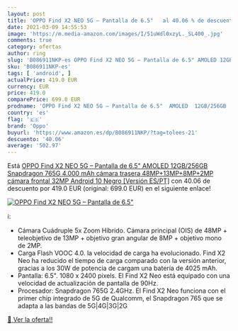 ```yaml
---
layout: post
title: 'OPPO Find X2 NEO 5G – Pantalla de 6.5"   al 40.06 % de descuento'
date: 2021-03-09 14:55:53
image: 'https://m.media-amazon.com/images/I/51uWdl0xzyL._SL400_.jpg'
comments: true
category: ofertas
author: ring
slug: 'B086911NKP-es OPPO Find X2 NEO 5G – Pantalla de 6.5" AMOLED 12GB/256GB...'
sku: 'B086911NKP-es'
tags: [ 'android', ]
actualPrice: 419.0 EUR
currency: EUR
price: 419.0
comparePrice: 699.0 EUR
prodname: 'OPPO Find X2 NEO 5G – Pantalla de 6.5"  AMOLED  12GB/256GB  Snapdragon 765G  4.000 mAh  cámara trasera 48MP+13MP+8MP+2MP  cámara frontal 32MP  Android 10  Negro [Versión ES/PT]'
country: 'es'
flag: '🇪🇸'
brand: 'Oppo'
buyurl: 'https://www.amazon.es/dp/B086911NKP/?tag=tolees-21'
descuento: '40.06'
average: '502.97'
---
```


Está [OPPO Find X2 NEO 5G – Pantalla de 6.5"  AMOLED  12GB/256GB  Snapdragon 765G  4.000 mAh  cámara trasera 48MP+13MP+8MP+2MP  cámara frontal 32MP  Android 10  Negro [Versión ES/PT]](https://www.amazon.es/dp/B086911NKP/?tag=tolees-21) con 40.06 de descuento por 419.0 EUR (original: 699.0 EUR) en el siguiente enlace!

[![OPPO Find X2 NEO 5G – Pantalla de 6.5"  ](https://m.media-amazon.com/images/I/51uWdl0xzyL._SL400_.jpg)](https://www.amazon.es/dp/B086911NKP/?tag=tolees-21)

ℹ️:

- Cámara Cuádruple 5x Zoom Híbrido. Cámara principal (OIS) de 48MP + teleobjetivo de 13MP + objetivo gran angular de 8MP + objetivo mono de 2MP.
- Carga Flash VOOC 4.0. la velocidad de carga ha evolucionado. Find X2 Neo ha reducido el tiempo de carga comparado con la versión anterior, gracias a los 30W de potencia de cargam una batería de 4025 mAh.
- Pantalla: 6.5". 1080 x 2400 pixels. El Find X2 Neo está equipado con una velocidad de actualización de pantalla de 90Hz.
- Procesador: Snapdragon 765G 2.4GHz. El Find X2 Neo funciona con el primer chip integrado de 5G de Qualcomm, el Snapdragon 765 que se adapta a las bandas de 5G|4G|3G|2G

[🛒 Ver la oferta!!](https://www.amazon.es/dp/B086911NKP/?tag=tolees-21)
